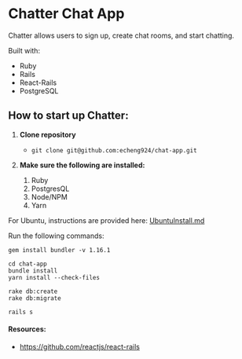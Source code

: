 # Chatter Chat App

Chatter allows users to sign up, create chat rooms, and start chatting.

Built with:
* Ruby
* Rails
* React-Rails
* PostgreSQL

## How to start up Chatter:
1. **Clone repository**
   - `git clone git@github.com:echeng924/chat-app.git`


1. **Make sure the following are installed:**
   1. Ruby
   1. PostgresQL
   1. Node/NPM
   4. Yarn
   
   
For Ubuntu, instructions are provided here: [UbuntuInstall.md](./ubuntuinstall.md)

Run the following commands:

    gem install bundler -v 1.16.1

    cd chat-app
    bundle install
    yarn install --check-files

    rake db:create
    rake db:migrate

    rails s


#### Resources:
- https://github.com/reactjs/react-rails
